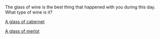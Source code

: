 The glass of wine is the best thing that happened with you during this day.
What type of wine is it?

[A glass of cabernet](./cabernet/cabernet.md)

[A glass of merlot](./merlot/merlot.md)